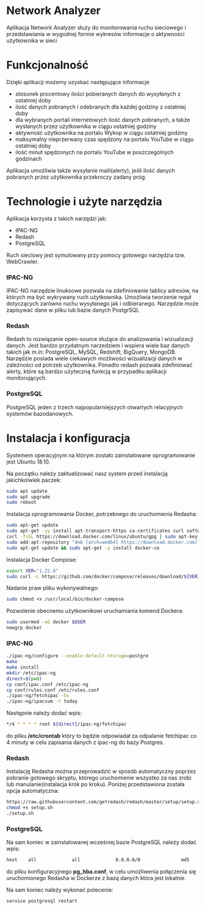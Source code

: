 # Network Analyzer

Aplikacja Network Analyzer służy do monitorowania ruchu sieciowego i przedstawiania w wygodnej formie wykresów 
informacje o aktywności użytkownika w sieci

# Funkcjonalność

Dzięki aplikacji możemy uzyskać następujące informacje
- stosunek procentowy ilości pobieranych danych do wysyłanych z ostatniej doby
- ilość danych pobranych i odebranych dla każdej godziny z ostatniej doby
- dla wybranych portali internetowych ilość danych pobranych, a także wysłanych przez użytkownika w ciągu ostatniej godziny
- aktywność użytkownika na portalu Wykop w ciągu ostatniej godziny
- maksymalny nieprzerwany czas spędzony na portalu YouTube w ciągu ostatniej doby
- ilość minut spędzonych na portalu YouTube w poszczególnych godzinach

Aplikacja umożliwia także wysyłanie maili(alerty), jeśli ilość danych pobranych przez użytkownika przekroczy zadany próg.
# Technologie i użyte narzędzia

Aplikacja korzysta z takich narzędzi jak:
* IPAC-NG
* Redash
* PostgreSQL


Ruch sieciowy jest symulowany przy pomocy gotowego narzędzia tzw. WebCrawler.

### IPAC-NG
IPAC-NG narzędzie linuksowe pozwala na zdefiniowanie tablicy adresów, na których ma być wykrywany ruch użytkownika.
Umożliwia tworzenie reguł dotyczących zarówno ruchu wysyłanego jak i odbieranego. Narzędzie może zapisywać dane 
w pliku lub bazie danych PostgrSQL 


### Redash
Redash to rozwiązanie open-source służące do analizowania i wizualizacji danych. Jest bardzo przydatnym narzedziem i wspiera
wiele baz danych takich jak m.in: PostgreSQL, MySQL, Redshift, BigQuery, MongoDB. Narzędzie posiada wiele ciekawych możliwości
wizualizacji danych w zależności od potrzeb użytkownika. Ponadto redash pozwala zdefiniować alerty, które są bardzo 
użyteczną funkcją w przypadku aplikacji monitorujących.

### PostgreSQL
PostgreSQL jeden z trzech najpopularniejszych otwartych relacyjnych systemów bazodanowych.

# Instalacja i konfiguracja
Systemem operacyjnym na którym zostało zainstalowane oprogramowanie jest Ubuntu 18.10. 

Na początku należy zaktualizować nasz system przed instalacją jakichkolwiek paczek:
```bash
sudo apt update
sudo apt upgrade
sudo reboot
```

Instalacja oprogramowania Docker, potrzebnego do uruchomienia Redasha:
```bash
sudo apt-get update 
sudo apt-get -yy install apt-transport-https ca-certificates curl software-properties-common wget pwgen
curl -fsSL https://download.docker.com/linux/ubuntu/gpg | sudo apt-key add -
sudo add-apt-repository "deb [arch=amd64] https://download.docker.com/linux/ubuntu $(lsb_release -cs) stable"
sudo apt-get update && sudo apt-get -y install docker-ce
```

Instalacja Docker Compose:
```bash
export VER="1.22.0"
sudo curl -L https://github.com/docker/compose/releases/download/${VER}/docker-compose-$(uname -s)-$(uname -m) -o /usr/local/bin/docker-compose
```

Nadanie praw pliku wykonywalnego:
```bash
sudo chmod +x /usr/local/bin/docker-compose
```

Pozwolenie obecnemu użytkownikowi uruchamiania komend Dockera:
```bash
sudo usermod -aG docker $USER
newgrp docker
```

### IPAC-NG
```bash
./ipac-ng/configure --enable-default-storage=postgre
make
make install
mkdir /etc/ipac-ng
direct=$(pwd)
cp conf/ipac.conf /etc/ipac-ng
cp conf/rules.conf /etc/rules.conf
./ipac-ng/fetchipac -Sv
./ipac-ng/ipacsum -t today
```

Następnie należy dodać wpis:
```bash
*/4 * * * * root ${direct}/ipac-ng/fetchipac
```
do pliku **/etc/crontab** który to będzie odpowiadał za odpalanie fetchipac co 4 minuty w celu zapisania danych z ipac-ng do bazy Postgres.

### Redash
Instalację Redasha można przeprowadzić w sposób automatyczny poprzez pobranie gotowego skryptu, którego uruchomienie wszystko za nas zrobi lub manulanie(instalacja krok po kroku).
Poniżej przedstawiona została opcja automatyczna:
```bash
https://raw.githubusercontent.com/getredash/redash/master/setup/setup.sh
chmod +x setup.sh
./setup.sh
```

### PostgreSQL
Na sam koniec w zainstalowanej wcześniej bazie PostgreSQL należy dodać wpis:
```bash
host    all             all             0.0.0.0/0               md5
```
do pliku konfiguracyjnego **pg_hba.conf**, w celu umożliwenia połączenia się uruchomionego Redasha w Dockerze z bazą danych która jest lokalnie.

Na sam koniec należy wykonać polecenie:
```bash
service postgresql restart
```


